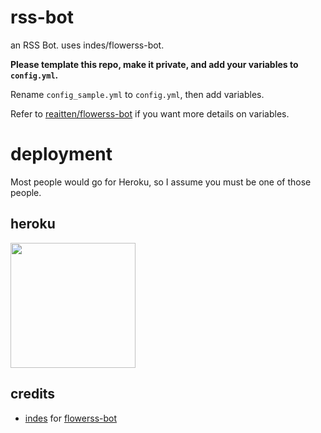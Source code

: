 # rss-bot
an RSS Bot. uses indes/flowerss-bot.

**Please template this repo, make it private, and add your variables to ``config.yml``.**

Rename ``config_sample.yml`` to ``config.yml``, then add variables.

Refer to [reaitten/flowerss-bot](https://github.com/reaitten/flowerss-bot) if you want more details on variables.

# deployment
Most people would go for Heroku, so I assume you must be one of those people.

## heroku
<p><a href="https://heroku.com/deploy?template=https://github.com/reaitten/rss-bot"> <img src="https://img.shields.io/badge/Deploy%20To%20Heroku-blueviolet?style=for-the-badge&logo=heroku" width="200""/></a></p>

## credits
- [indes](https://github.com/indes) for [flowerss-bot](https://github.com/indes/flowerss-bot)
